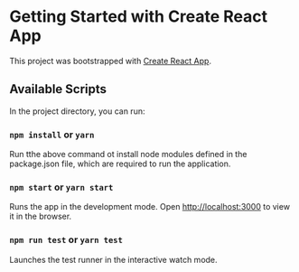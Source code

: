 # Getting Started with Create React App

This project was bootstrapped with [Create React App](https://github.com/facebook/create-react-app).

## Available Scripts

In the project directory, you can run:

### `npm install` or `yarn`

Run tthe above command ot install node modules defined in the package.json file, which are required to run the application.

### `npm start` or `yarn start`

Runs the app in the development mode.
Open [http://localhost:3000](http://localhost:3000) to view it in the browser.


### `npm run test` or `yarn test`

Launches the test runner in the interactive watch mode.
